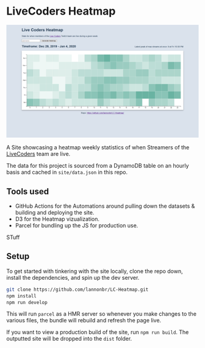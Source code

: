 # LiveCoders Heatmap

![Screenshot of Heatmap Webpage](./HeatmapScreenshot.png)

A Site showcasing a heatmap weekly statistics of when Streamers of the [LiveCoders](https://livecoders.dev) team are live.

The data for this project is sourced from a DynamoDB table on an hourly basis and cached in `site/data.json` in this repo.

## Tools used

- GitHub Actions for the Automations around pulling down the datasets & building and deploying the site.
- D3 for the Heatmap vizualization.
- Parcel for bundling up the JS for production use.

STuff

## Setup

To get started with tinkering with the site locally, clone the repo down, install the dependencies, and spin up the dev server.

```sh
git clone https://github.com/lannonbr/LC-Heatmap.git
npm install
npm run develop
```

This will run `parcel` as a HMR server so whenever you make changes to the various files, the bundle will rebuild and refresh the page live.

If you want to view a production build of the site, run `npm run build`. The outputted site will be dropped into the `dist` folder.

